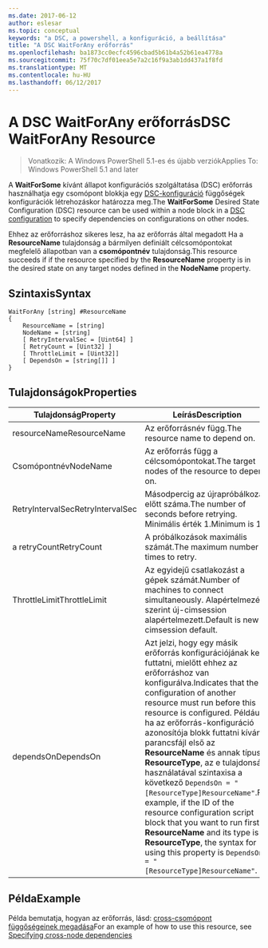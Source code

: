 ```yaml
---
ms.date: 2017-06-12
author: eslesar
ms.topic: conceptual
keywords: "a DSC, a powershell, a konfiguráció, a beállítása"
title: "A DSC WaitForAny erőforrás"
ms.openlocfilehash: ba1873cc0ecfc4596cbad5b61b4a52b61ea4778a
ms.sourcegitcommit: 75f70c7df01eea5e7a2c16f9a3ab1dd437a1f8fd
ms.translationtype: MT
ms.contentlocale: hu-HU
ms.lasthandoff: 06/12/2017
---
```

# <a name="dsc-waitforany-resource"></a><span data-ttu-id="3f5ba-103">A DSC WaitForAny erőforrás</span><span class="sxs-lookup"><span data-stu-id="3f5ba-103">DSC WaitForAny Resource</span></span>

> <span data-ttu-id="3f5ba-104">Vonatkozik: A Windows PowerShell 5.1-es és újabb verziók</span><span class="sxs-lookup"><span data-stu-id="3f5ba-104">Applies To: Windows PowerShell 5.1 and later</span></span>

<span data-ttu-id="3f5ba-105">A **WaitForSome** kívánt állapot konfigurációs szolgáltatása (DSC) erőforrás használhatja egy csomópont blokkja egy [DSC-konfiguráció](configurations.md) függőségek konfigurációk létrehozáskor határozza meg.</span><span class="sxs-lookup"><span data-stu-id="3f5ba-105">The **WaitForSome** Desired State Configuration (DSC) resource can be used within a node block in a [DSC configuration](configurations.md) to specify dependencies on configurations on other nodes.</span></span>

<span data-ttu-id="3f5ba-106">Ehhez az erőforráshoz sikeres lesz, ha az erőforrás által megadott Ha a **ResourceName** tulajdonság a bármilyen definiált célcsomópontokat megfelelő állapotban van a **csomópontnév** tulajdonság.</span><span class="sxs-lookup"><span data-stu-id="3f5ba-106">This resource succeeds if if the resource specified by the **ResourceName** property is in the desired state on any target nodes defined in the **NodeName** property.</span></span>


## <a name="syntax"></a><span data-ttu-id="3f5ba-107">Szintaxis</span><span class="sxs-lookup"><span data-stu-id="3f5ba-107">Syntax</span></span>

```
WaitForAny [string] #ResourceName
{
    ResourceName = [string]
    NodeName = [string]
    [ RetryIntervalSec = [Uint64] ]
    [ RetryCount = [Uint32] ] 
    [ ThrottleLimit = [Uint32]]
    [ DependsOn = [string[]] ]
}
```

## <a name="properties"></a><span data-ttu-id="3f5ba-108">Tulajdonságok</span><span class="sxs-lookup"><span data-stu-id="3f5ba-108">Properties</span></span>

|  <span data-ttu-id="3f5ba-109">Tulajdonság</span><span class="sxs-lookup"><span data-stu-id="3f5ba-109">Property</span></span>  |  <span data-ttu-id="3f5ba-110">Leírás</span><span class="sxs-lookup"><span data-stu-id="3f5ba-110">Description</span></span>   | 
|---|---| 
| <span data-ttu-id="3f5ba-111">resourceName</span><span class="sxs-lookup"><span data-stu-id="3f5ba-111">ResourceName</span></span>| <span data-ttu-id="3f5ba-112">Az erőforrásnév függ.</span><span class="sxs-lookup"><span data-stu-id="3f5ba-112">The resource name to depend on.</span></span>| 
| <span data-ttu-id="3f5ba-113">Csomópontnév</span><span class="sxs-lookup"><span data-stu-id="3f5ba-113">NodeName</span></span>| <span data-ttu-id="3f5ba-114">Az erőforrás függ a célcsomópontokat.</span><span class="sxs-lookup"><span data-stu-id="3f5ba-114">The target nodes of the resource to depend on.</span></span>| 
| <span data-ttu-id="3f5ba-115">RetryIntervalSec</span><span class="sxs-lookup"><span data-stu-id="3f5ba-115">RetryIntervalSec</span></span>| <span data-ttu-id="3f5ba-116">Másodpercig az újrapróbálkozás előtt száma.</span><span class="sxs-lookup"><span data-stu-id="3f5ba-116">The number of seconds before retrying.</span></span> <span data-ttu-id="3f5ba-117">Minimális érték 1.</span><span class="sxs-lookup"><span data-stu-id="3f5ba-117">Minimum is 1.</span></span>| 
| <span data-ttu-id="3f5ba-118">a retryCount</span><span class="sxs-lookup"><span data-stu-id="3f5ba-118">RetryCount</span></span>| <span data-ttu-id="3f5ba-119">A próbálkozások maximális számát.</span><span class="sxs-lookup"><span data-stu-id="3f5ba-119">The maximum number of times to retry.</span></span>| 
| <span data-ttu-id="3f5ba-120">ThrottleLimit</span><span class="sxs-lookup"><span data-stu-id="3f5ba-120">ThrottleLimit</span></span>| <span data-ttu-id="3f5ba-121">Az egyidejű csatlakozást a gépek számát.</span><span class="sxs-lookup"><span data-stu-id="3f5ba-121">Number of machines to connect simultaneously.</span></span> <span data-ttu-id="3f5ba-122">Alapértelmezés szerint új-cimsession alapértelmezett.</span><span class="sxs-lookup"><span data-stu-id="3f5ba-122">Default is new-cimsession default.</span></span>| 
| <span data-ttu-id="3f5ba-123">dependsOn</span><span class="sxs-lookup"><span data-stu-id="3f5ba-123">DependsOn</span></span> | <span data-ttu-id="3f5ba-124">Azt jelzi, hogy egy másik erőforrás konfigurációjának kell futtatni, mielőtt ehhez az erőforráshoz van konfigurálva.</span><span class="sxs-lookup"><span data-stu-id="3f5ba-124">Indicates that the configuration of another resource must run before this resource is configured.</span></span> <span data-ttu-id="3f5ba-125">Például, ha az erőforrás-konfiguráció azonosítója blokk futtatni kívánt parancsfájl első az __ResourceName__ és annak típusa __ResourceType__, az e tulajdonság használatával szintaxisa a következő `DependsOn = "[ResourceType]ResourceName"`.</span><span class="sxs-lookup"><span data-stu-id="3f5ba-125">For example, if the ID of the resource configuration script block that you want to run first is __ResourceName__ and its type is __ResourceType__, the syntax for using this property is `DependsOn = "[ResourceType]ResourceName"`.</span></span>|


## <a name="example"></a><span data-ttu-id="3f5ba-126">Példa</span><span class="sxs-lookup"><span data-stu-id="3f5ba-126">Example</span></span>

<span data-ttu-id="3f5ba-127">Példa bemutatja, hogyan az erőforrás, lásd: [cross-csomópont függőségeinek megadása](crossNodeDependencies.md)</span><span class="sxs-lookup"><span data-stu-id="3f5ba-127">For an example of how to use this resource, see [Specifying cross-node dependencies](crossNodeDependencies.md)</span></span>

